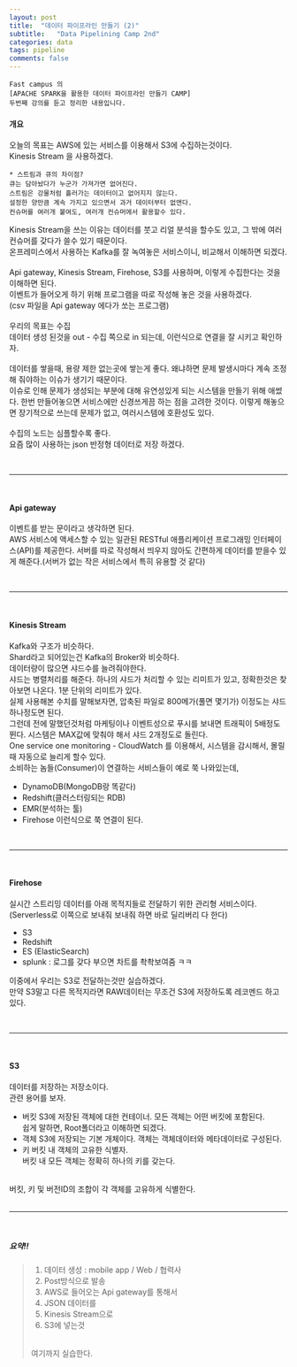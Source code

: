 ```yaml
---
layout: post
title:  "데이터 파이프라인 만들기 (2)"
subtitle:   "Data Pipelining Camp 2nd"
categories: data
tags: pipeline
comments: false
---
```

```
Fast campus 의
[APACHE SPARK을 활용한 데이터 파이프라인 만들기 CAMP]
두번째 강의를 듣고 정리한 내용입니다.
```


#### 개요

오늘의 목표는 AWS에 있는 서비스를 이용해서 S3에 수집하는것이다.<br>
Kinesis Stream 을 사용하겠다.<br>

```
* 스트림과 큐의 차이점?
큐는 담아놨다가 누군가 가져가면 없어진다.
스트림은 강물처럼 흘러가는 데이터이고 없어지지 않는다.
설정한 양만큼 계속 가지고 있으면서 과거 데이터부터 없앤다.
컨슈머를 여러개 붙여도, 여러개 컨슈머에서 활용할수 있다.
```

Kinesis Stream을 쓰는 이유는 데이터를 붓고 리얼 분석을 할수도 있고, 그 밖에 여러 컨슈머를 갖다가 쓸수 있기 때문이다.<br>
온프레미스에서 사용하는 Kafka를 잘 녹여놓은 서비스이니, 비교해서 이해하면 되겠다.<br>
<br>
Api gateway, Kinesis Stream, Firehose, S3를 사용하며, 이렇게 수집한다는 것을 이해하면 된다.<br>
이벤트가 들어오게 하기 위해 프로그램을 따로 작성해 놓은 것을 사용하겠다.<br>
(csv 파일을 Api gateway 에다가 쏘는 프로그램)<br>
<br>
우리의 목표는 수집<br>
데이터 생성 된것을 out -  수집 쪽으로 in 되는데, 이런식으로 연결을 잘 시키고 확인하자.<br>
<br>
데이터를 쌓을때, 용량 제한 없는곳에 쌓는게 좋다. 왜냐하면 문제 발생시마다 계속 조정해 줘야하는 이슈가 생기기 때문이다.<br>
이슈로 인해 문제가 생성되는 부분에 대해 유연성있게 되는 시스템을 만들기 위해 애썼다. 한번 만들어놓으면 서비스에만 신경쓰게끔 하는 점을 고려한 것이다. 이렇게 해놓으면 장기적으로 쓰는데 문제가 없고, 여러시스템에 호환성도 있다.<br>
<br>
수집의 노드는 심플할수록 좋다.<br>
요즘 많이 사용하는 json 반정형 데이터로 저장 하겠다.<br>

<br>
<hr/>
<br>

#### Api gateway

이벤트를 받는 문이라고 생각하면 된다.<br>
AWS 서비스에 액세스할 수 있는 일관된 RESTful 애플리케이션 프로그래밍 인터페이스(API)를 제공한다. 서버를 따로 작성해서 띄우지 않아도 간편하게 데이터를 받을수 있게 해준다.(서버가 없는 작은 서비스에서 특히 유용할 것 같다)<br>

<br>
<hr/>
<br>

#### Kinesis Stream

Kafka와 구조가 비슷하다.<br>
Shard라고 되어있는건 Kafka의 Broker와 비슷하다.<br>
데이터량이 많으면 샤드수를 늘려줘야한다.<br>
샤드는 병렬처리를 해준다. 하나의 샤드가 처리할 수 있는 리미트가 있고, 정확한것은 찾아보면 나온다.
1분 단위의 리미트가 있다.<br>
실제 사용해본 수치를 말해보자면, 압축된 파일로 800메가(풀면 몇기가) 이정도는 샤드 하나정도면 된다.<br>
그런데 전에 말했던것처럼 마케팅이나 이벤트성으로 푸시를 보내면 트래픽이 5배정도 뛴다. 시스템은 MAX값에 맞춰야 해서 샤드 2개정도로 돌린다.<br>
One service one monitoring - CloudWatch 를 이용해서, 시스템을 감시해서, 몰릴때 자동으로 늘리게 할수 있다.<br>
소비하는 놈들(Consumer)이 연결하는 서비스들이 예로 쭉 나와있는데,<br>
* DynamoDB(MongoDB랑 똑같다)
* Redshift(클러스터링되는 RDB)
* EMR(분석하는 툴)
* Firehose
이런식으로 쭉 연결이 된다.

<br>
<hr/>
<br>

#### Firehose

실시간 스트리밍 데이터를 아래 목적지들로 전달하기 위한 관리형 서비스이다.<br>
(Serverless로 이쪽으로 보내줘 보내줘 하면 바로 딜리버리 다 한다)<br>

* S3
* Redshift
* ES (ElasticSearch)
* splunk : 로그를 갖다 부으면 차트를 촥촥보여줌 ㅋㅋ

이중에서 우리는 S3로 전달하는것만 실습하겠다.<br>
만약 S3말고 다른 목적지라면 RAW데이터는 무조건 S3에 저장하도록 레코멘드 하고 있다.<br>


<br>
<hr/>
<br>

#### S3

데이터를 저장하는 저장소이다.<br>
관련 용어를 보자.<br>
* 버킷
S3에 저장된 객체에 대한 컨테이너. 모든 객체는 어떤 버킷에 포함된다.<br>
쉽게 말하면, Root폴더라고 이해하면 되겠다.<br>
* 객체
S3에 저장되는 기본 개체이다. 객체는 객체데이터와 메타데이터로 구성된다.<br>
* 키
버킷 내 객체의 고유한 식별자.<br>
버킷 내 모든 객체는 정확히 하나의 키를 갖는다.<br>
<br>
버킷, 키 및 버전ID의 조합이 각 객체를 고유하게 식별한다.<br>

<br>
<hr/>
<br>

##### 요약!!

> 1. 데이터 생성 : mobile app / Web / 협력사<br>
> 2. Post방식으로 발송<br>
> 3. AWS로 들어오는 Api gateway를 통해서<br>
> 4. JSON 데이터를<br>
> 5. Kinesis Stream으로<br>
> 6. S3에 넣는것<br>
><br>
> 여기까지 실습한다.<br>
